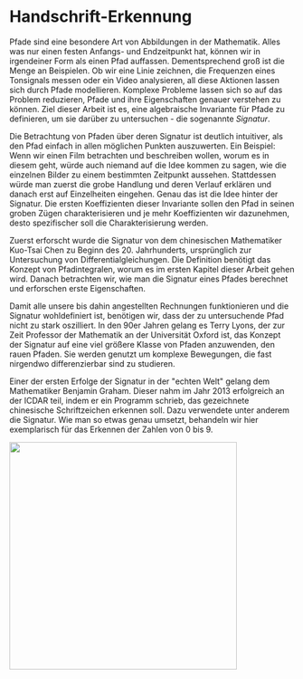 # Handschrift-Erkennung

Pfade sind eine besondere Art von Abbildungen in der Mathematik. Alles was nur einen festen Anfangs- und Endzeitpunkt hat, können wir in irgendeiner Form als einen Pfad auffassen. Dementsprechend groß ist die Menge an Beispielen. Ob wir eine Linie zeichnen, die Frequenzen eines Tonsignals messen oder ein Video analysieren, all diese Aktionen lassen sich durch Pfade modellieren. Komplexe Probleme lassen sich so auf das Problem reduzieren, Pfade und ihre Eigenschaften genauer verstehen zu können. Ziel dieser Arbeit ist es, eine algebraische Invariante für Pfade zu definieren, um sie darüber zu untersuchen - die sogenannte *Signatur*.

Die Betrachtung von Pfaden über deren Signatur ist deutlich intuitiver, als den Pfad einfach in allen möglichen Punkten auszuwerten. Ein Beispiel: Wenn wir einen Film betrachten und beschreiben wollen, worum es in diesem geht, würde auch niemand auf die Idee kommen zu sagen, wie die einzelnen Bilder zu einem bestimmten Zeitpunkt aussehen. Stattdessen würde man zuerst die grobe Handlung und deren Verlauf erklären und danach erst auf Einzelheiten eingehen. Genau das ist die Idee hinter der Signatur. Die ersten Koeffizienten dieser Invariante sollen den Pfad in seinen groben Zügen charakterisieren und je mehr Koeffizienten wir dazunehmen, desto spezifischer soll die Charakterisierung werden.

Zuerst erforscht wurde die Signatur von dem chinesischen Mathematiker Kuo-Tsai Chen zu Beginn des 20. Jahrhunderts, ursprünglich zur Untersuchung von Differentialgleichungen. Die Definition benötigt das Konzept von Pfadintegralen, worum es im ersten Kapitel dieser Arbeit gehen wird. Danach betrachten wir, wie man die Signatur eines Pfades berechnet und erforschen erste Eigenschaften. 

Damit alle unsere bis dahin angestellten Rechnungen funktionieren und die Signatur wohldefiniert ist, benötigen wir, dass der zu untersuchende Pfad nicht zu stark oszilliert. In den 90er Jahren gelang es Terry Lyons, der zur Zeit Professor der Mathematik an der Universität Oxford ist, das Konzept der Signatur auf eine viel größere Klasse von Pfaden anzuwenden, den rauen Pfaden. Sie werden genutzt um komplexe Bewegungen, die fast nirgendwo differenzierbar sind zu studieren. 

Einer der ersten Erfolge der Signatur in der "echten Welt" gelang dem Mathematiker Benjamin Graham. Dieser nahm im Jahr 2013 erfolgreich an der ICDAR teil, indem er ein Programm schrieb, das gezeichnete chinesische Schriftzeichen erkennen soll. Dazu verwendete unter anderem die Signatur. Wie man so etwas genau umsetzt, behandeln wir hier exemplarisch für das Erkennen der Zahlen von 0 bis 9.

<img src="GridSkizze.png" height="402pt">

